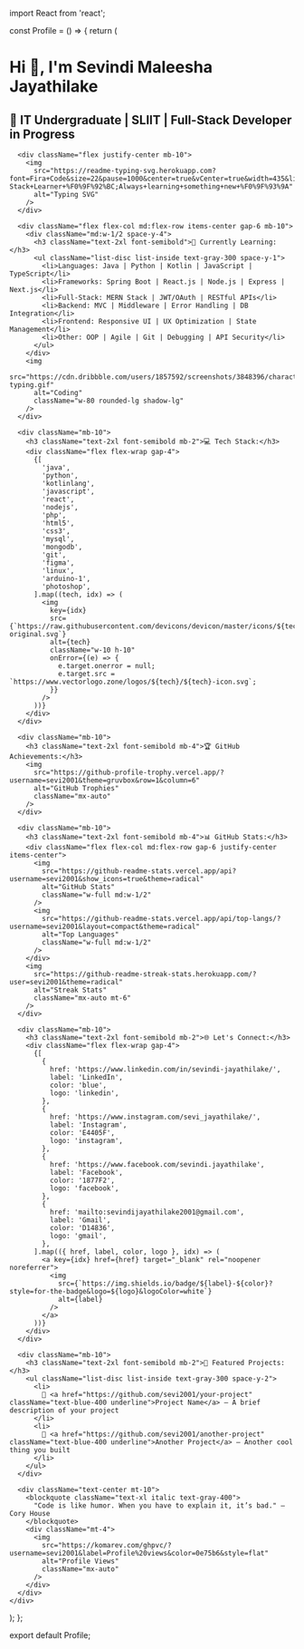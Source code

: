 import React from 'react';

const Profile = () => {
  return (
    <div className="max-w-5xl mx-auto px-4 py-10 text-white bg-gray-900 min-h-screen">
      <h1 className="text-4xl font-bold text-center mb-4">Hi 👋, I'm Sevindi Maleesha Jayathilake</h1>
      <h2 className="text-xl font-semibold text-center text-gray-400 mb-6">
        🚀 IT Undergraduate | SLIIT | Full-Stack Developer in Progress
      </h2>

      <div className="flex justify-center mb-10">
        <img
          src="https://readme-typing-svg.herokuapp.com?font=Fira+Code&size=22&pause=1000&center=true&vCenter=true&width=435&lines=Passionate+about+Tech+%F0%9F%92%BB;Full-Stack+Learner+%F0%9F%92%BC;Always+learning+something+new+%F0%9F%93%9A"
          alt="Typing SVG"
        />
      </div>

      <div className="flex flex-col md:flex-row items-center gap-6 mb-10">
        <div className="md:w-1/2 space-y-4">
          <h3 className="text-2xl font-semibold">🧠 Currently Learning:</h3>
          <ul className="list-disc list-inside text-gray-300 space-y-1">
            <li>Languages: Java | Python | Kotlin | JavaScript | TypeScript</li>
            <li>Frameworks: Spring Boot | React.js | Node.js | Express | Next.js</li>
            <li>Full-Stack: MERN Stack | JWT/OAuth | RESTful APIs</li>
            <li>Backend: MVC | Middleware | Error Handling | DB Integration</li>
            <li>Frontend: Responsive UI | UX Optimization | State Management</li>
            <li>Other: OOP | Agile | Git | Debugging | API Security</li>
          </ul>
        </div>
        <img
          src="https://cdn.dribbble.com/users/1857592/screenshots/3848396/character-typing.gif"
          alt="Coding"
          className="w-80 rounded-lg shadow-lg"
        />
      </div>

      <div className="mb-10">
        <h3 className="text-2xl font-semibold mb-2">💻 Tech Stack:</h3>
        <div className="flex flex-wrap gap-4">
          {[
            'java',
            'python',
            'kotlinlang',
            'javascript',
            'react',
            'nodejs',
            'php',
            'html5',
            'css3',
            'mysql',
            'mongodb',
            'git',
            'figma',
            'linux',
            'arduino-1',
            'photoshop',
          ].map((tech, idx) => (
            <img
              key={idx}
              src={`https://raw.githubusercontent.com/devicons/devicon/master/icons/${tech}/${tech}-original.svg`}
              alt={tech}
              className="w-10 h-10"
              onError={(e) => {
                e.target.onerror = null;
                e.target.src = `https://www.vectorlogo.zone/logos/${tech}/${tech}-icon.svg`;
              }}
            />
          ))}
        </div>
      </div>

      <div className="mb-10">
        <h3 className="text-2xl font-semibold mb-4">🏆 GitHub Achievements:</h3>
        <img
          src="https://github-profile-trophy.vercel.app/?username=sevi2001&theme=gruvbox&row=1&column=6"
          alt="GitHub Trophies"
          className="mx-auto"
        />
      </div>

      <div className="mb-10">
        <h3 className="text-2xl font-semibold mb-4">📊 GitHub Stats:</h3>
        <div className="flex flex-col md:flex-row gap-6 justify-center items-center">
          <img
            src="https://github-readme-stats.vercel.app/api?username=sevi2001&show_icons=true&theme=radical"
            alt="GitHub Stats"
            className="w-full md:w-1/2"
          />
          <img
            src="https://github-readme-stats.vercel.app/api/top-langs/?username=sevi2001&layout=compact&theme=radical"
            alt="Top Languages"
            className="w-full md:w-1/2"
          />
        </div>
        <img
          src="https://github-readme-streak-stats.herokuapp.com/?user=sevi2001&theme=radical"
          alt="Streak Stats"
          className="mx-auto mt-6"
        />
      </div>

      <div className="mb-10">
        <h3 className="text-2xl font-semibold mb-2">🌐 Let's Connect:</h3>
        <div className="flex flex-wrap gap-4">
          {[
            {
              href: 'https://www.linkedin.com/in/sevindi-jayathilake/',
              label: 'LinkedIn',
              color: 'blue',
              logo: 'linkedin',
            },
            {
              href: 'https://www.instagram.com/sevi_jayathilake/',
              label: 'Instagram',
              color: 'E4405F',
              logo: 'instagram',
            },
            {
              href: 'https://www.facebook.com/sevindi.jayathilake',
              label: 'Facebook',
              color: '1877F2',
              logo: 'facebook',
            },
            {
              href: 'mailto:sevindijayathilake2001@gmail.com',
              label: 'Gmail',
              color: 'D14836',
              logo: 'gmail',
            },
          ].map(({ href, label, color, logo }, idx) => (
            <a key={idx} href={href} target="_blank" rel="noopener noreferrer">
              <img
                src={`https://img.shields.io/badge/${label}-${color}?style=for-the-badge&logo=${logo}&logoColor=white`}
                alt={label}
              />
            </a>
          ))}
        </div>
      </div>

      <div className="mb-10">
        <h3 className="text-2xl font-semibold mb-2">🚀 Featured Projects:</h3>
        <ul className="list-disc list-inside text-gray-300 space-y-2">
          <li>
            🔗 <a href="https://github.com/sevi2001/your-project" className="text-blue-400 underline">Project Name</a> – A brief description of your project
          </li>
          <li>
            🔗 <a href="https://github.com/sevi2001/another-project" className="text-blue-400 underline">Another Project</a> – Another cool thing you built
          </li>
        </ul>
      </div>

      <div className="text-center mt-10">
        <blockquote className="text-xl italic text-gray-400">
          "Code is like humor. When you have to explain it, it’s bad." – Cory House
        </blockquote>
        <div className="mt-4">
          <img
            src="https://komarev.com/ghpvc/?username=sevi2001&label=Profile%20views&color=0e75b6&style=flat"
            alt="Profile Views"
            className="mx-auto"
          />
        </div>
      </div>
    </div>
  );
};

export default Profile;
